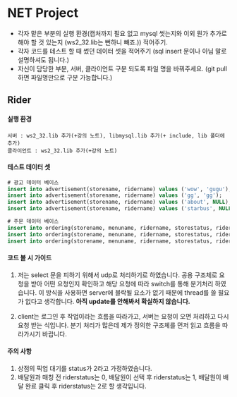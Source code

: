 # NET Project

* 각자 맡은 부분의 실행 환경(캡처까지 필요 없고 mysql 썻는지와 이외 뭔가 추가로 해야 할 것 있는지 (ws2_32.lib는 뻔하니 빼죠.)) 적어주기.
* 각자 코드를 테스트 할 때 썼던 데이터 셋을 적어주기 (sql insert 문이나 아님 말로 설명하셔도 됩니다.) 
* 자신이 담당한 부분, 서버, 클라이언트 구분 되도록 파일 명을 바꿔주세요. (git pull 하면 파일명만으로 구분 가능합니다.)



## Rider

#### 실행 환경

```
서버 : ws2_32.lib 추가(+강의 노트), libmysql.lib 추가(+ include, lib 폴더에 추가)
클라이언트 : ws2_32.lib 추가(+강의 노트)
```

#### 테스트 데이터 셋

```sql
# 광고 데이터 베이스
insert into advertisement(storename, ridername) values ('wow', 'gugu');
insert into advertisement(storename, ridername) values ('gg', 'gg');
insert into advertisement(storename, ridername) values ('about', NULL);
insert into advertisement(storename, ridername) values ('starbus', NULL);

# 주문 데이터 베이스
insert into ordering(storename, menuname, ridername, storestatus, riderstatus) values ('about', 'smoothe', NULL, 0, 0);
insert into ordering(storename, menuname, ridername, storestatus, riderstatus) values ('about', 'maxime', NULL, 0, 0);
insert into ordering(storename, menuname, ridername, storestatus, riderstatus) values ('wow','pizza', 'gugu', 2, 1);
```

#### 코드 볼 시 가이드

1. 저는 select 문을 피하기 위해서 udp로 처리하기로 하였습니다. 공용 구조체로 요청을 받아 어떤 요청인지 확인하고 해당 요청에 따라 switch를 통해 분기처리 하였습니다. 이 방식을 사용하면 server에 블락될 요소가 없기 때문에 thread를 쓸 필요가 없다고 생각합니다. **아직 update를 안해봐서 확실하지 않습니다.**

2. client는 로그인 후 작업이라는 흐름을 따라가고, 서버는 요청이 오면 처리하고 다시 요청 받는 식입니다. 분기 처리가 많은데 제가 정의한 구조체를 먼저 읽고 흐름을 따라가시기 바랍니다.

#### 주의 사항

1. 상점의 픽업 대기를 status가 2라고 가정하였습니다. 
2.  배달원과 매칭 전 riderstatus는 0, 배달원이 선택 후 riderstatus는 1, 배달원이 배달 완료 클릭 후 riderstatus는 2로 할 생각입니다.

